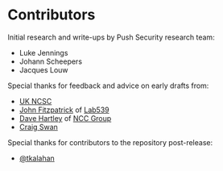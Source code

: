 # Contributors

Initial research and write-ups by Push Security research team:
* Luke Jennings
* Johann Scheepers
* Jacques Louw

Special thanks for feedback and advice on early drafts from:
* [UK NCSC](https://www.ncsc.gov.uk/)
* [John Fitzpatrick](https://www.linkedin.com/in/john-fitzpatrick-754a216b/) of [Lab539](https://www.lab539.com/)
* [Dave Hartley](https://www.linkedin.com/in/nmonkee/) of [NCC Group](https://www.nccgroup.com/)
* [Craig Swan](https://www.linkedin.com/in/craig-swan-b4ab3413/)

Special thanks for contributors to the repository post-release:

* [@tkalahan](https://twitter.com/tkalahan)
